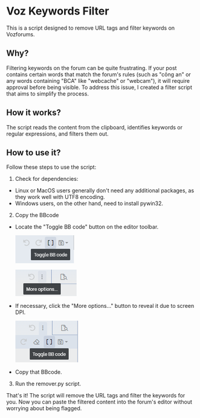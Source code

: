 # Voz Keywords Filter
This is a script designed to remove URL tags and filter keywords on Vozforums.

## Why?
Filtering keywords on the forum can be quite frustrating. If your post contains certain words that match the forum's rules (such as "công an" or any words containing "BCA" like "webcache" or "webcam"), it will require approval before being visible. To address this issue, I created a filter script that aims to simplify the process.

## How it works?
The script reads the content from the clipboard, identifies keywords or regular expressions, and filters them out.

## How to use it?
Follow these steps to use the script:

1. Check for dependencies:
- Linux or MacOS users generally don't need any additional packages, as they work well with UTF8 encoding.
- Windows users, on the other hand, need to install pywin32.

2. Copy the BBcode
- Locate the "Toggle BB code" button on the editor toolbar.

  ![Alt text](img/toggle_bbcode1.png)

  ![Alt text](img/more_options.png)

- If necessary, click the "More options..." button to reveal it due to screen DPI.

  ![Alt text](img/toggle_bbcode2.png)

- Copy that BBcode.

3. Run the remover.py script.

That's it! The script will remove the URL tags and filter the keywords for you. Now you can paste the filtered content into the forum's editor without worrying about being flagged.